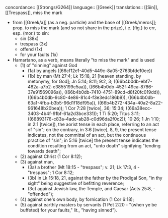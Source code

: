 concordance:: [[Strongs/G264]] 
language:: [[Greek]] 
translations:: [[Sin]], [[Trespass]], miss the mark

- from [[Greek/a]] (as a neg. particle) and the base of [[Greek/meros]]; prop. to miss the mark (and so not share in the prize), i.e. (fig.) to err, esp. (mor.) to sin:
	- sin (38x)
	- trespass (3x)
	- offend (1x)
	- for your faults (1x)
- Hamartano, as a verb, means literally "to miss the mark" and is used
	- (1) of "sinning" against God
		- (1a) by angels ((66cf12e1-40d5-449c-8a05-2763bfde10ee))
		- (1b) by man (Mt 27:4; Lk 15:18, 21 [heaven standing, by metonymy, for God]; Jn 5:14; 8:11; 9:2, 3; ((66b4b0db-ebf7-482a-a7b2-e3855199c5aa)), ((66b4b0db-452f-49ca-8786-37e91569096a)), ((66b4b0db-7410-4751-89cd-d8f20fc019dd)), ((66b4b0db-9c80-4e86-81c4-f3e3edc186b9)), ((66b4b0db-63a1-4fba-b3b5-96d1f18df95a)), ((66b4b272-434a-40a2-8a22-961648b20bea)); 1 Cor 7:28 [twice], 36; 15:34; ((66a38ecc-3403-4b4f-91bf-61a2d3bce331)); 1 Ti 5:20; Titus 3:11; ((66893176-c83a-4adc-ab28-c0d96da2f0c2)); 10:26; 1 Jn 1:10; in 2:1 [twice]), the aorist tense in each place, referring to an act of "sin"; on the contrary, in 3:6 [twice], 8, 9, the present tense indicates, not the committal of an act, but the continuous practice of "sin"; in 5:16 [twice] the present tense indicates the condition resulting from an act, "unto death" signifying "tending towards death";
	- (2) against Christ (1 Cor 8:12);
	- (3) against man,
		- (3a) a brother (Mt 18:15 - "trespass"; v. 21; Lk 17:3, 4 - "trespass"; 1 Cor 8:12;
		- (3b) in Lk 15:18, 21, against the father by the Prodigal Son, "in thy sight" being suggestive of befitting reverence;
		- (3c) against Jewish law, the Temple, and Caesar (Acts 25:8, - "offended");
	- (4) against one's own body, by fornication (1 Cor 6:18);
	- (5) against earthly masters by servants (1 Pet 2:20 - "(when ye be buffeted) for your faults," lit., "having sinned").